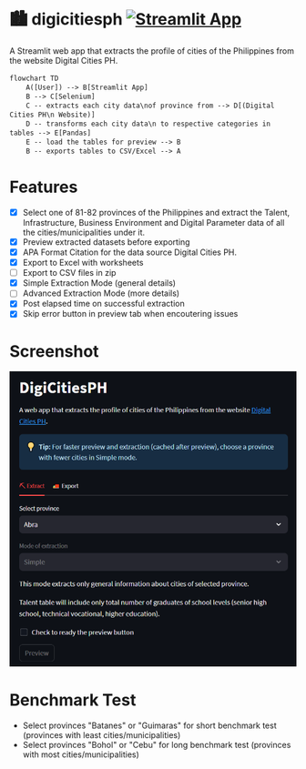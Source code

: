 # 🏙 digicitiesph [![Streamlit App](https://static.streamlit.io/badges/streamlit_badge_black_white.svg)](https://digicitiesph.streamlit.app/)

A Streamlit web app that extracts the profile of cities of the Philippines from the website Digital Cities PH.

```mermaid
flowchart TD
    A([User]) --> B[Streamlit App]
    B --> C[Selenium]
    C -- extracts each city data\nof province from --> D[(Digital Cities PH\n Website)] 
    D -- transforms each city data\n to respective categories in tables --> E[Pandas]
    E -- load the tables for preview --> B
    B -- exports tables to CSV/Excel --> A

```

# Features

* [X] Select one of 81-82 provinces of the Philippines and extract the Talent, Infrastructure, Business Environment and Digital Parameter data of all the cities/municipalities under it.
* [X] Preview extracted datasets before exporting
* [X] APA Format Citation for the data source Digital Cities PH.
* [X] Export to Excel with worksheets
* [ ] Export to CSV files in zip
* [X] Simple Extraction Mode (general details)
* [ ] Advanced Extraction Mode (more details)
* [X] Post elapsed time on successful extraction
* [X] Skip error button in preview tab when encoutering issues

# Screenshot

![](assets/20230827_224011_image.png)

# Benchmark Test

* Select provinces "Batanes" or "Guimaras" for short benchmark test (provinces with least cities/municipalities)
* Select provinces "Bohol" or "Cebu" for long benchmark test (provinces with most cities/municipalities)
